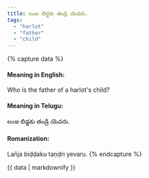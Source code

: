 ```yaml
---
title: లంజ బిడ్డకు తండ్రి యెవరు.
tags:
  - "harlot"
  - "father"
  - "child"
---
```


{% capture data %}
#### Meaning in English:
Who is the father of a harlot's child?

#### Meaning in Telugu:
లంజ బిడ్డకు తండ్రి యెవరు.

#### Romanization:
Lan̄ja biḍḍaku taṇḍri yevaru.
{% endcapture %}

{{ data | markdownify }}

